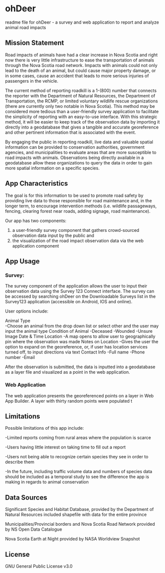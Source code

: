 # ohDeer

readme file for ohDeer - a survey and web application to report and analyze animal road impacts

## Mission Statement

Road impacts of animals have had a clear increase in Nova Scotia and right now there is very little infrastructure to ease the transportation of animals through the Nova Scotia road network. Impacts with animals could not only lead to the death of an animal, but could cause major property damage, or in some cases, cause an accident that leads to more serious injuries of passengers in the vehicle. 

The current method of reporting roadkill is a 1-(800) number that connects the reporter with the Department of Natural Resources, the Department of Transportation, the RCMP, or limited voluntary wildlife rescue organizations (there are currently only two notable in Nova Scotia). This method may be considered more tedious than a user-friendly survey application to facilitate the simplicity of reporting with an easy-to-use interface. With this strategic method, it will be easier to keep track of the observation data by importing it directly into a geodatabase that gives a tangible and accurate georeference and other pertinent information that is associated with the event. 

By engaging the public in reporting roadkill, live data and valuable spatial information can be provided to conservation authorities, government agencies, and municipalities to evaluate areas that are more susceptible to road impacts with animals. Observations being directly available in a geodatabase allow these organizations to query the data in order to gain more spatial information on a specific species. 

## App Characteristics

The goal is for this information to be used to promote road safety by providing live data to those responsible for road maintenance and, in the longer term, to encourage intervention methods (i.e. wildlife passageways, fencing, clearing forest near roads, adding signage, road maintenance). 

Our app has two components: 

1. a user-friendly survey component that gathers crowd-sourced observation data input by the public and 
2. the visualization of the road impact observation data via the web application component

## App Usage

### Survey:

The survey component of the application allows the user to input their observation data using the Survey 123 Connect interface. The survey can be accessed by searching ohDeer on the Downloadable Surveys list in the Survey123 application (accessible on Android, IOS and online). 

User options include:

  Animal Type   
   -Choose an animal from the drop down list or select other and the user may input the animal type 
  Condition of Animal
   -Deceased
   -Wounded
   -Unsure
  Image 
  Date & Time
  Location
   -A map opens to allow user to geographically pin where the observation was made
  Notes on Location
   -Gives the user the option to expand on the georeference, or, if user has location services turned off, to input directions via text
  Contact Info
   -Full name 
   -Phone number
   -Email

After the observation is submitted, the data is inputted into a geodatabase as a layer file and visualized as a point in the web application.

### Web Application

The web application presents the georeferenced points on a layer in Web App Builder. A layer with thirty random points were populated t

## Limitations

Possible limitations of this app include:

  -Limited reports coming from rural areas where the population is scarce
  
  -Users having little interest on taking time to fill out a report 
  
  -Users not being able to recognize certain species they see in order to describe them
  
  -In the future, including traffic volume data and numbers of species data should be included as a temporal study to see the difference the app is making in regards to animal conservation 


## Data Sources 

Significant Species and Habitat Database, provided by the Department of Natural Resources included shapefile with data for the entire province

Municipalities/Provincial borders and Nova Scotia Road Network provided by NS Open Data Catalogue 

Nova Scotia Earth at Night provided by NASA Worldview Snapshot


## License

GNU General Public License v3.0

